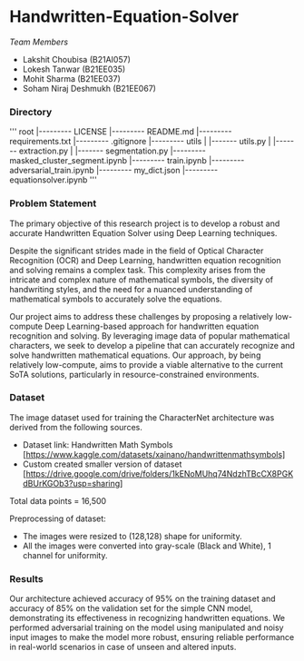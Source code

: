 # Handwritten-Equation-Solver


*Team Members*  
- Lakshit Choubisa (B21AI057)
- Lokesh Tanwar (B21EE035)
- Mohit Sharma (B21EE037)
- Soham Niraj Deshmukh (B21EE067)

### Directory 
'''
root
|--------- LICENSE
|--------- README.md
|--------- requirements.txt
|--------- .gitignore
|--------- utils
|           |------- utils.py
|           |------- extraction.py
|           |------- segmentation.py
|--------- masked_cluster_segment.ipynb
|--------- train.ipynb
|--------- adversarial_train.ipynb
|--------- my_dict.json
|--------- equationsolver.ipynb
'''

### Problem Statement

The primary objective of this research project is to develop a robust and accurate Handwritten Equation Solver using Deep Learning techniques.

Despite the significant strides made in the field of Optical Character Recognition (OCR) and Deep Learning, handwritten equation recognition and solving remains a complex task. This complexity arises from the intricate and complex nature of mathematical symbols, the diversity of handwriting styles, and the need for a nuanced understanding of mathematical symbols to accurately solve the equations.

Our project aims to address these challenges by proposing a relatively low-compute Deep Learning-based approach for handwritten equation recognition and solving. By leveraging image data of popular mathematical characters, we seek to develop a pipeline that can accurately recognize and solve handwritten mathematical equations. Our approach, by being relatively low-compute, aims to provide a viable alternative to the current SoTA solutions, particularly in resource-constrained environments.

### Dataset

The image dataset used for training the CharacterNet architecture was derived from the following sources.

- Dataset link: Handwritten Math Symbols [https://www.kaggle.com/datasets/xainano/handwrittenmathsymbols]
- Custom created smaller version of dataset [https://drive.google.com/drive/folders/1kENoMUhq74NdzhTBcCX8PGKdBUrKGOb3?usp=sharing]

Total data points = 16,500

Preprocessing of dataset:

- The images were resized to (128,128) shape for uniformity.
- All the images were converted into gray-scale (Black and White), 1 channel for uniformity.


### Results

Our architecture achieved accuracy of 95% on the training dataset and accuracy of 85% on the validation set for the simple CNN model, demonstrating its effectiveness in recognizing handwritten equations.
We performed adversarial training on the model using manipulated and noisy input images to make the model more robust, ensuring reliable performance in real-world scenarios in case of unseen and altered inputs.
